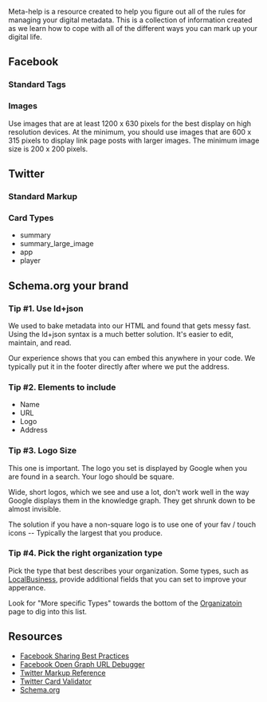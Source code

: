 Meta-help is a resource created to help you figure out all of the rules for managing your digital metadata. This is a collection of information created as we learn how to cope with all of the different ways you can mark up your digital life.

## Facebook

### Standard Tags

  <meta property="og:site_name" content="">
  <meta property="og:title" content="">
  <meta property="og:image" content="">
  <meta property="og:url" content="">
  <meta property="og:description" content="">
  <meta property="article:author" content="" />
  <meta property="article:publisher" content="" />
  <meta property="og:type" content="" />

### Images

Use images that are at least 1200 x 630 pixels for the best display on high resolution devices. At the minimum, you should use images that are 600 x 315 pixels to display link page posts with larger images. The minimum image size is 200 x 200 pixels.

## Twitter

### Standard Markup

  <meta name="twitter:card" content="">
  <meta name="twitter:site" content="">
  <meta name="twitter:image" content=""><!-- Image must be less than 1MB in size -->
  <meta name="twitter:creator" content="">
  <meta name="twitter:title" content=""><!-- Max 70 chars -->
  <meta name="twitter:description" content=""><!-- max 200 chars -->

### Card Types
* summary
* summary_large_image
* app
* player

## Schema.org your brand

### Tip #1. Use ld+json

We used to bake metadata into our HTML and found that gets messy fast. Using the ld+json syntax is a much better solution. It's easier to edit, maintain, and read. 

Our experience shows that you can embed this anywhere in your code. We typically put it in the footer directly after where we put the address.

### Tip #2. Elements to include

* Name
* URL
* Logo
* Address

### Tip #3. Logo Size

This one is important. The logo you set is displayed by Google when you are found in a search. Your logo should be square. 

Wide, short logos, which we see and use a lot, don't work well in the way Google displays them in the knowledge graph. They get shrunk down to be almost invisible.

The solution if you have a non-square logo is to use one of your fav / touch icons -- Typically the largest that you produce.

### Tip #4. Pick the right organization type

Pick the type that best describes your organization. Some types, such as [LocalBusiness](http://schema.org/LocalBusiness), provide additional fields that you can set to improve your apperance.

Look for "More specific Types" towards the bottom of the [Organizatoin](http://schema.org/Organization) page to dig into this list.

## Resources

* [Facebook Sharing Best Practices](https://developers.facebook.com/docs/sharing/best-practices)
* [Facebook Open Graph URL Debugger](https://developers.facebook.com/tools/debug)
* [Twitter Markup Reference](https://dev.twitter.com/cards/markup)
* [Twitter Card Validator](https://cards-dev.twitter.com/validator)
* [Schema.org](http://schema.org/)
